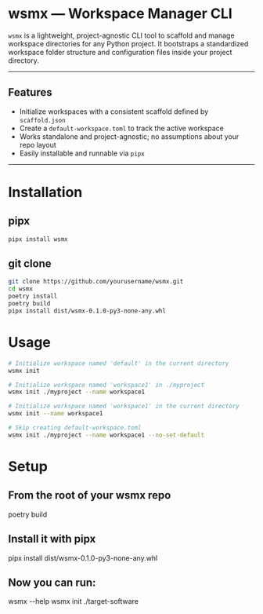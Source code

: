 # wsmx — Workspace Manager CLI

`wsmx` is a lightweight, project-agnostic CLI tool to scaffold and manage workspace directories
for any Python project. It bootstraps a standardized workspace folder structure and configuration
files inside your project directory.

---

## Features

- Initialize workspaces with a consistent scaffold defined by `scaffold.json`
- Create a `default-workspace.toml` to track the active workspace
- Works standalone and project-agnostic; no assumptions about your repo layout
- Easily installable and runnable via `pipx`

---

# Installation

## pipx
```bash
pipx install wsmx
```

## git clone

```bash
git clone https://github.com/yourusername/wsmx.git
cd wsmx
poetry install
poetry build
pipx install dist/wsmx-0.1.0-py3-none-any.whl
```


# Usage

```bash
# Initialize workspace named 'default' in the current directory
wsmx init

# Initialize workspace named 'workspace1' in ./myproject
wsmx init ./myproject --name workspace1

# Initialize workspace named 'workspace1' in the current directory
wsmx init --name workspace1

# Skip creating default-workspace.toml
wsmx init ./myproject --name workspace1 --no-set-default
```

# Setup

## From the root of your wsmx repo
poetry build

## Install it with pipx
pipx install dist/wsmx-0.1.0-py3-none-any.whl

## Now you can run:
wsmx --help
wsmx init ./target-software


